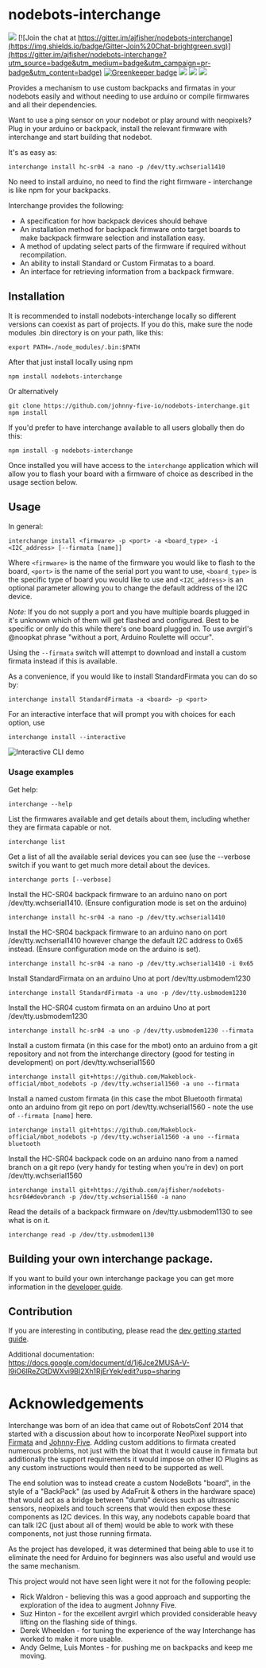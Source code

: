 # nodebots-interchange

![](https://img.shields.io/npm/v/nodebots-interchange.svg)
[![Join the chat at https://gitter.im/ajfisher/nodebots-interchange](https://img.shields.io/badge/Gitter-Join%20Chat-brightgreen.svg)](https://gitter.im/ajfisher/nodebots-interchange?utm_source=badge&utm_medium=badge&utm_campaign=pr-badge&utm_content=badge) [![Greenkeeper badge](https://badges.greenkeeper.io/nodebots/nodebots-interchange.svg)](https://greenkeeper.io/)
![](https://img.shields.io/badge/status-Ready-green.svg)
![](https://img.shields.io/david/nodebots/nodebots-interchange.svg)
![](https://img.shields.io/github/issues/nodebots/nodebots-interchange.svg)

Provides a mechanism to use custom backpacks and firmatas in your nodebots easily
and without needing to use arduino or compile firmwares and all their dependencies.

Want to use a ping sensor on your nodebot or play around with neopixels? Plug in
your arduino or backpack, install the relevant firmware with interchange and
start building that nodebot.

It's as easy as:

```
interchange install hc-sr04 -a nano -p /dev/tty.wchserial1410
```

No need to install arduino, no need to find the right firmware - interchange is
like npm for your backpacks.

Interchange provides the following:

* A specification for how backpack devices should behave
* An installation method for backpack firmware onto target boards to make
backpack firmware selection and installation easy.
* A method of updating select parts of the firmware if required without recompilation.
* An ability to install Standard or Custom Firmatas to a board.
* An interface for retrieving information from a backpack firmware.

## Installation

It is recommended to install nodebots-interchange locally so different versions
can coexist as part of projects. If you do this, make sure the node modules
.bin directory is on your path, like this:

```
export PATH=./node_modules/.bin:$PATH
```

After that just install locally using npm

```
npm install nodebots-interchange
```

Or alternatively

```
git clone https://github.com/johnny-five-io/nodebots-interchange.git
npm install
```

If you'd prefer to have interchange available to all users globally then do this:

```
npm install -g nodebots-interchange
```

Once installed you will have access to the `interchange` application which will allow
you to flash your board with a firmware of choice as described in the usage
section below.

## Usage

In general:

```
interchange install <firmware> -p <port> -a <board_type> -i <I2C_address> [--firmata [name]]
```

Where `<firmware>` is the name of the firmware you would like to flash to the board,
`<port>` is the name of the serial port you want to use, `<board_type>` is the
specific type of board you would like to use and `<I2C_address>` is an optional
parameter allowing you to change the default address of the I2C device.

_Note:_ If you do not supply a port and you have multiple boards plugged in
it's unknown which of them will get flashed and configured. Best to be specific
or only do this while there's one board plugged in. To use avrgirl's @noopkat phrase
"without a port, Arduino Roulette will occur".

Using the `--firmata` switch will attempt to download and install a custom firmata
instead if this is available.

As a convenience, if you would like to install StandardFirmata you can do so by:

```
interchange install StandardFirmata -a <board> -p <port>
```

For an interactive interface that will prompt you with choices for each option, use
```
interchange install --interactive
```

![Interactive CLI demo](docs/assets/interchange.gif)

### Usage examples

Get help:

```
interchange --help
```

List the firmwares available and get details about them, including whether they
are firmata capable or not.

```
interchange list
```

Get a list of all the available serial devices you can see (use the --verbose
switch if you want to get much more detail about the devices.

```
interchange ports [--verbose]
```

Install the HC-SR04 backpack firmware to an arduino nano on port /dev/tty.wchserial1410.
(Ensure configuration mode is set on the arduino)

```
interchange install hc-sr04 -a nano -p /dev/tty.wchserial1410
```

Install the HC-SR04 backpack firmware to an arduino nano on port /dev/tty.wchserial1410
however change the default I2C address to 0x65 instead. (Ensure configuration
mode on the arduino is set).

```
interchange install hc-sr04 -a nano -p /dev/tty.wchserial1410 -i 0x65
```

Install StandardFirmata on an arduino Uno at port /dev/tty.usbmodem1230

```
interchange install StandardFirmata -a uno -p /dev/tty.usbmodem1230
```

Install the HC-SR04 custom firmata on an arduino Uno at port /dev/tty.usbmodem1230

```
interchange install hc-sr04 -a uno -p /dev/tty.usbmodem1230 --firmata
```

Install a custom firmata (in this case for the mbot) onto an arduino from a git
repository and not from the interchange directory (good for testing in development) on port
/dev/tty.wchserial1560

```
interchange install git+https://github.com/Makeblock-official/mbot_nodebots -p /dev/tty.wchserial1560 -a uno --firmata
```

Install a named custom firmata (in this case the mbot Bluetooth firmata) onto
an arduino from git repo on port /dev/tty.wchserial1560 - note the use of
`--firmata [name]` here.

```
interchange install git+https://github.com/Makeblock-official/mbot_nodebots -p /dev/tty.wchserial1560 -a uno --firmata bluetooth
```

Install the HC-SR04 backpack code on an arduino nano from a named branch on a
git repo (very handy for testing when you're in dev) on port /dev/tty.wchserial1560

```
interchange install git+https://github.com/ajfisher/nodebots-hcsr04#devbranch -p /dev/tty.wchserial1560 -a nano
```

Read the details of a backpack firmware on /dev/tty.usbmodem1130 to see what
is on it.

```
interchange read -p /dev/tty.usbmodem1130
```


## Building your own interchange package.

If you want to build your own interchange package you can get more information
in the [developer guide](/docs/dev.md).

## Contribution

If you are interesting in contibuting, please read the [dev getting started
guide](/docs/contribution.md).

Additional documentation: https://docs.google.com/document/d/1j6Jce2MUSA-V-I9iO6lReZGtDWXvi9BI2Xh1RjErYek/edit?usp=sharing

# Acknowledgements

Interchange was born of an idea that came out of RobotsConf 2014 that started
with a discussion about how to incorporate NeoPixel support into
[Firmata](https://github.com/firmata/arduino) and
[Johnny-Five](https://github.com/rwaldron/johnny-five). Adding custom additions
to firmata created numerous problems, not just with the bloat that it would
cause in firmata but additionally the support requirements it would impose on
other IO Plugins as any custom instructions would then need to be supported as well.

The end solution was to instead create a custom NodeBots "board", in the
style of a "BackPack" (as used by AdaFruit & others in the hardware space) that
would act as a bridge between "dumb" devices such as ultrasonic sensors,
neopixels and touch screens that would then expose these components as I2C
devices. In this way, any nodebots capable board that can talk I2C (just about
all of them) would be able to work with these components, not just those running
firmata.

As the project has developed, it was determined that being able to use it to
eliminate the need for Arduino for beginners was also useful and would use the
same mechanism.

This project would not have seen light were it not for the following people:

* Rick Waldron - believing this was a good approach and supporting the exploration
of the idea to augment Johnny Five.
* Suz Hinton - for the excellent avrgirl which provided considerable heavy lifting on the
flashing side of things.
* Derek Wheelden - for tuning the experience of the way Interchange has worked
to make it more usable.
* Andy Gelme, Luis Montes - for pushing me on backpacks and keep me moving.
